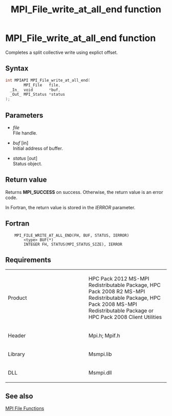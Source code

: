 ﻿---
title: MPI_File_write_at_all_end function
TOCTitle: MPI_File_write_at_all_end function
ms:assetid: 6cf8165e-5c01-4ef0-8b33-03108dff71fb
ms:mtpsurl: https://msdn.microsoft.com/en-us/library/Dn473367(v=VS.85)
ms:contentKeyID: 59360903
ms.date: 03/28/2018
mtps_version: v=VS.85
f1_keywords:
- MPI_FILE_WRITE_AT_ALL_END
- mpif/MPI_File_write_at_all_end
- mpi/MPI_FILE_WRITE_AT_ALL_END
dev_langs:
- C++
- C
---

# MPI\_File\_write\_at\_all\_end function

Completes a split collective write using explict offset.

## Syntax

``` c++
int MPIAPI MPI_File_write_at_all_end(
        MPI_File   file,
  _In_  void       *buf,
  _Out_ MPI_Status *status
);
```

## Parameters

  - *file*  
    File handle.

  - *buf* \[in\]  
    Initial address of buffer.

  - *status* \[out\]  
    Status object.

## Return value

Returns **MPI\_SUCCESS** on success. Otherwise, the return value is an error code.

In Fortran, the return value is stored in the *IERROR* parameter.

## Fortran

``` FORTRAN
    MPI_FILE_WRITE_AT_ALL_END(FH, BUF, STATUS, IERROR)
        <type> BUF(*)
        INTEGER FH, STATUS(MPI_STATUS_SIZE), IERROR
```

## Requirements

<table>
<colgroup>
<col style="width: 50%" />
<col style="width: 50%" />
</colgroup>
<tbody>
<tr class="odd">
<td><p>Product</p></td>
<td><p>HPC Pack 2012 MS-MPI Redistributable Package, HPC Pack 2008 R2 MS-MPI Redistributable Package, HPC Pack 2008 MS-MPI Redistributable Package or HPC Pack 2008 Client Utilities</p></td>
</tr>
<tr class="even">
<td><p>Header</p></td>
<td>Mpi.h;
Mpif.h</td>
</tr>
<tr class="odd">
<td><p>Library</p></td>
<td>Msmpi.lib</td>
</tr>
<tr class="even">
<td><p>DLL</p></td>
<td>Msmpi.dll</td>
</tr>
</tbody>
</table>


## See also

[MPI File Functions](mpi-file-functions.md)

